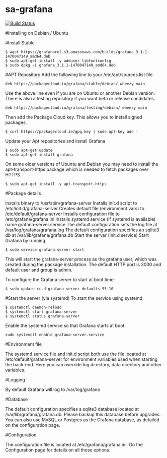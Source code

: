 # sa-grafana


[![Build Status](https://travis-ci.org/softasap/sa-grafana.svg?branch=master)](https://travis-ci.org/softasap/sa-grafana)


#Installing on Debian / Ubuntu

#Install Stable
```
$ wget https://grafanarel.s3.amazonaws.com/builds/grafana_3.1.1-1470047149_amd64.deb
$ sudo apt-get install -y adduser libfontconfig
$ sudo dpkg -i grafana_3.1.1-1470047149_amd64.deb
```

#APT Repository
Add the following line to your /etc/apt/sources.list file.
```
deb https://packagecloud.io/grafana/stable/debian/ wheezy main
```
Use the above line even if you are on Ubuntu or another Debian version. There is also a testing repository if you want beta or release candidates.

```
deb https://packagecloud.io/grafana/testing/debian/ wheezy main
```
Then add the Package Cloud key. This allows you to install signed packages.

```
$ curl https://packagecloud.io/gpg.key | sudo apt-key add -
```
Update your Apt repositories and install Grafana

```
$ sudo apt-get update
$ sudo apt-get install grafana
```

On some older versions of Ubuntu and Debian you may need to install the apt-transport-https package which is needed to fetch packages over HTTPS.

```
$ sudo apt-get install -y apt-transport-https
```

#Package details

Installs binary to /usr/sbin/grafana-server
Installs Init.d script to /etc/init.d/grafana-server
Creates default file (environment vars) to /etc/default/grafana-server
Installs configuration file to /etc/grafana/grafana.ini
Installs systemd service (if systemd is available) name grafana-server.service
The default configuration sets the log file at /var/log/grafana/grafana.log
The default configuration specifies an sqlite3 db at /var/lib/grafana/grafana.db
Start the server (init.d service)
Start Grafana by running:

```
$ sudo service grafana-server start
```

This will start the grafana-server process as the grafana user, which was created during the package installation. The default HTTP port is 3000 and default user and group is admin.

To configure the Grafana server to start at boot time:

```
$ sudo update-rc.d grafana-server defaults 95 10
```

#Start the server (via systemd)
To start the service using systemd:

```
$ systemctl daemon-reload
$ systemctl start grafana-server
$ systemctl status grafana-server
```

Enable the systemd service so that Grafana starts at boot.


```
sudo systemctl enable grafana-server.service
```


#Environment file

The systemd service file and init.d script both use the file located at /etc/default/grafana-server for environment variables used when starting the back-end. Here you can override log directory, data directory and other variables.

#Logging

By default Grafana will log to /var/log/grafana

#Database

The default configuration specifies a sqlite3 database located at /var/lib/grafana/grafana.db. Please backup this database before upgrades. You can also use MySQL or Postgres as the Grafana database, as detailed on the configuration page.

#Configuration

The configuration file is located at /etc/grafana/grafana.ini. Go the Configuration page for details on all those options.

